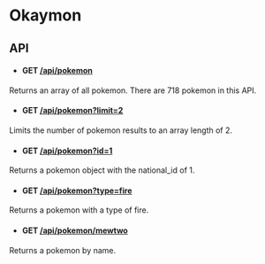 # Okaymon

## API

- #### GET [/api/pokemon](http://okaymon.mybluemix.net/api/pokemon)
Returns an array of all pokemon. There are 718 pokemon in this API. 

- #### GET [/api/pokemon?limit=2](http://okaymon.mybluemix.net/api/pokemon?limit=2)
Limits the number of pokemon results to an array length of 2.

- #### GET [/api/pokemon?id=1](http://okaymon.mybluemix.net/api/pokemon?id=1)
Returns a pokemon object with the national_id of 1.

- #### GET [/api/pokemon?type=fire](http://okaymon.mybluemix.net/api/pokemon?type=fire)
Returns a pokemon with a type of fire.

- #### GET [/api/pokemon/mewtwo](http://okaymon.mybluemix.net/api/pokemon/mewtwo)
Returns a pokemon by name.
